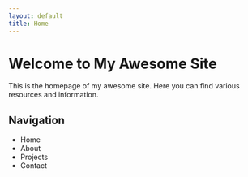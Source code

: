 ```yaml
---
layout: default
title: Home
---
```


# Welcome to My Awesome Site

This is the homepage of my awesome site. Here you can find various resources and information.

## Navigation

- Home
- About
- Projects
- Contact
